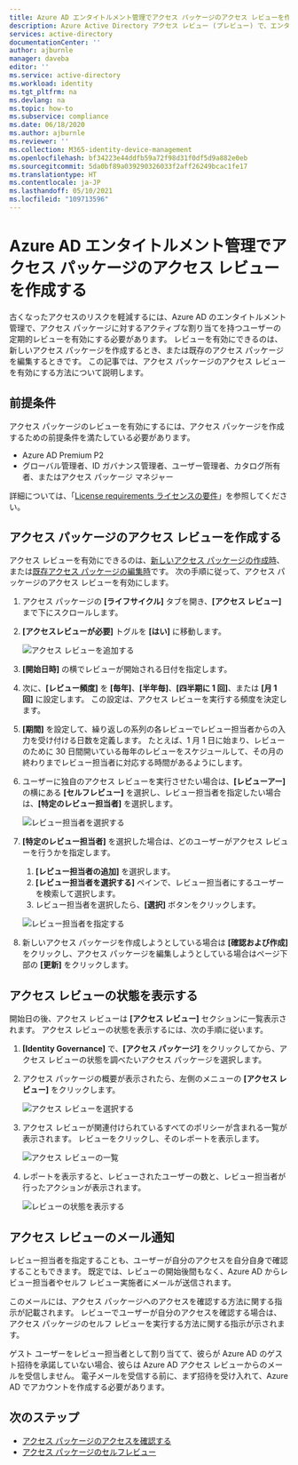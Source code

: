 ```yaml
---
title: Azure AD エンタイトルメント管理でアクセス パッケージのアクセス レビューを作成する
description: Azure Active Directory アクセス レビュー (プレビュー) で、エンタイトルメント管理アクセス パッケージのアクセス レビュー ポリシーを作成する方法について説明します。
services: active-directory
documentationCenter: ''
author: ajburnle
manager: daveba
editor: ''
ms.service: active-directory
ms.workload: identity
ms.tgt_pltfrm: na
ms.devlang: na
ms.topic: how-to
ms.subservice: compliance
ms.date: 06/18/2020
ms.author: ajburnle
ms.reviewer: ''
ms.collection: M365-identity-device-management
ms.openlocfilehash: bf34223e44ddfb59a72f98d31f0df5d9a882e0eb
ms.sourcegitcommit: 5da0bf89a039290326033f2aff26249bcac1fe17
ms.translationtype: HT
ms.contentlocale: ja-JP
ms.lasthandoff: 05/10/2021
ms.locfileid: "109713596"
---
```

# <a name="create-an-access-review-of-an-access-package-in-azure-ad-entitlement-management"></a>Azure AD エンタイトルメント管理でアクセス パッケージのアクセス レビューを作成する

古くなったアクセスのリスクを軽減するには、Azure AD のエンタイトルメント管理で、アクセス パッケージに対するアクティブな割り当てを持つユーザーの定期的レビューを有効にする必要があります。 レビューを有効にできるのは、新しいアクセス パッケージを作成するとき、または既存のアクセス パッケージを編集するときです。 この記事では、アクセス パッケージのアクセス レビューを有効にする方法について説明します。

## <a name="prerequisites"></a>前提条件

アクセス パッケージのレビューを有効にするには、アクセス パッケージを作成するための前提条件を満たしている必要があります。
- Azure AD Premium P2
- グローバル管理者、ID ガバナンス管理者、ユーザー管理者、カタログ所有者、またはアクセス パッケージ マネジャー

詳細については、「[License requirements ライセンスの要件](entitlement-management-overview.md#license-requirements)」を参照してください。


## <a name="create-an-access-review-of-an-access-package"></a>アクセス パッケージのアクセス レビューを作成する

アクセス レビューを有効にできるのは、[新しいアクセス パッケージの作成時](entitlement-management-access-package-create.md)、または[既存アクセス パッケージの編集時](entitlement-management-access-package-lifecycle-policy.md)です。 次の手順に従って、アクセス パッケージのアクセス レビューを有効にします。

1. アクセス パッケージの **[ライフサイクル]** タブを開き、**[アクセス レビュー]** まで下にスクロールします。

1. **[アクセスレビューが必要]** トグルを **[はい]** に移動します。

    ![アクセス レビューを追加する](./media/entitlement-management-access-reviews/access-reviews-pane.png)

1. **[開始日時]** の横でレビューが開始される日付を指定します。

1. 次に、**[レビュー頻度]** を **[毎年]**、**[半年毎]**、**[四半期に 1 回]**、または **[月 1 回]** に設定します。
この設定は、アクセス レビューを実行する頻度を決定します。

1. **[期間]** を設定して、繰り返しの系列の各レビューでレビュー担当者からの入力を受け付ける日数を定義します。 たとえば、1 月 1 日に始まり、レビューのために 30 日間開いている毎年のレビューをスケジュールして、その月の終わりまでレビュー担当者に対応する時間があるようにします。

1. ユーザーに独自のアクセス レビューを実行させたい場合は、**[レビューアー]** の横にある **[セルフレビュー]** を選択し、レビュー担当者を指定したい場合は、**[特定のレビュー担当者]** を選択します。

    ![レビュー担当者を選択する](./media/entitlement-management-access-reviews/access-reviews-add-reviewer.png)

1. **[特定のレビュー担当者]** を選択した場合は、どのユーザーがアクセス レビューを行うかを指定します。
    1. **[レビュー担当者の追加]** を選択します。
    1. **[レビュー担当者を選択する]** ペインで、レビュー担当者にするユーザーを検索して選択します。
    1. レビュー担当者を選択したら、**[選択]** ボタンをクリックします。

    ![レビュー担当者を指定する](./media/entitlement-management-access-reviews/access-reviews-select-reviewer.png)

1. 新しいアクセス パッケージを作成しようとしている場合は **[確認および作成]** をクリックし、アクセス パッケージを編集しようとしている場合はページ下部の **[更新]** をクリックします。

## <a name="view-the-status-of-the-access-review"></a>アクセス レビューの状態を表示する

開始日の後、アクセス レビューは **[アクセス レビュー]** セクションに一覧表示されます。 アクセス レビューの状態を表示するには、次の手順に従います。

1. **[Identity Governance]** で、**[アクセス パッケージ]** をクリックしてから、アクセス レビューの状態を調べたいアクセス パッケージを選択します。   

1. アクセス パッケージの概要が表示されたら、左側のメニューの **[アクセス レビュー]** をクリックします。
    
    ![アクセス レビューを選択する](./media/entitlement-management-access-reviews/access-review-status-access-package-overview.png)

1. アクセス レビューが関連付けられているすべてのポリシーが含まれる一覧が表示されます。 レビューをクリックし、そのレポートを表示します。

    ![アクセス レビューの一覧](./media/entitlement-management-access-reviews/access-review-status-select-access-reviews.png)
   
1. レポートを表示すると、レビューされたユーザーの数と、レビュー担当者が行ったアクションが表示されます。

    ![レビューの状態を表示する](./media/entitlement-management-access-reviews/access-review-status.png)
 

## <a name="access-reviews-email-notifications"></a>アクセス レビューのメール通知
レビュー担当者を指定することも、ユーザーが自分のアクセスを自分自身で確認することもできます。 既定では、レビューの開始後間もなく、Azure AD からレビュー担当者やセルフ レビュー実施者にメールが送信されます。

このメールには、アクセス パッケージへのアクセスを確認する方法に関する指示が記載されます。 レビューでユーザーが自分のアクセスを確認する場合は、アクセス パッケージのセルフ レビューを実行する方法に関する指示が示されます。
  
ゲスト ユーザーをレビュー担当者として割り当てて、彼らが Azure AD のゲスト招待を承諾していない場合、彼らは Azure AD アクセス レビューからのメールを受信しません。 電子メールを受信する前に、まず招待を受け入れて、Azure AD でアカウントを作成する必要があります。 

## <a name="next-steps"></a>次のステップ

- [アクセス パッケージのアクセスを確認する](entitlement-management-access-reviews-review-access.md)
- [アクセス パッケージのセルフレビュー](entitlement-management-access-reviews-self-review.md)
